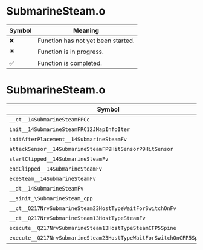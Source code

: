 # SubmarineSteam.o
| Symbol | Meaning 
| ------------- | ------------- 
| :x: | Function has not yet been started. 
| :eight_pointed_black_star: | Function is in progress. 
| :white_check_mark: | Function is completed. 


# SubmarineSteam.o
| Symbol | Decompiled? |
| ------------- | ------------- |
| `__ct__14SubmarineSteamFPCc` | :x: |
| `init__14SubmarineSteamFRC12JMapInfoIter` | :x: |
| `initAfterPlacement__14SubmarineSteamFv` | :x: |
| `attackSensor__14SubmarineSteamFP9HitSensorP9HitSensor` | :x: |
| `startClipped__14SubmarineSteamFv` | :x: |
| `endClipped__14SubmarineSteamFv` | :x: |
| `exeSteam__14SubmarineSteamFv` | :x: |
| `__dt__14SubmarineSteamFv` | :x: |
| `__sinit_\SubmarineSteam_cpp` | :x: |
| `__ct__Q217NrvSubmarineSteam23HostTypeWaitForSwitchOnFv` | :x: |
| `__ct__Q217NrvSubmarineSteam13HostTypeSteamFv` | :x: |
| `execute__Q217NrvSubmarineSteam13HostTypeSteamCFP5Spine` | :x: |
| `execute__Q217NrvSubmarineSteam23HostTypeWaitForSwitchOnCFP5Spine` | :x: |
